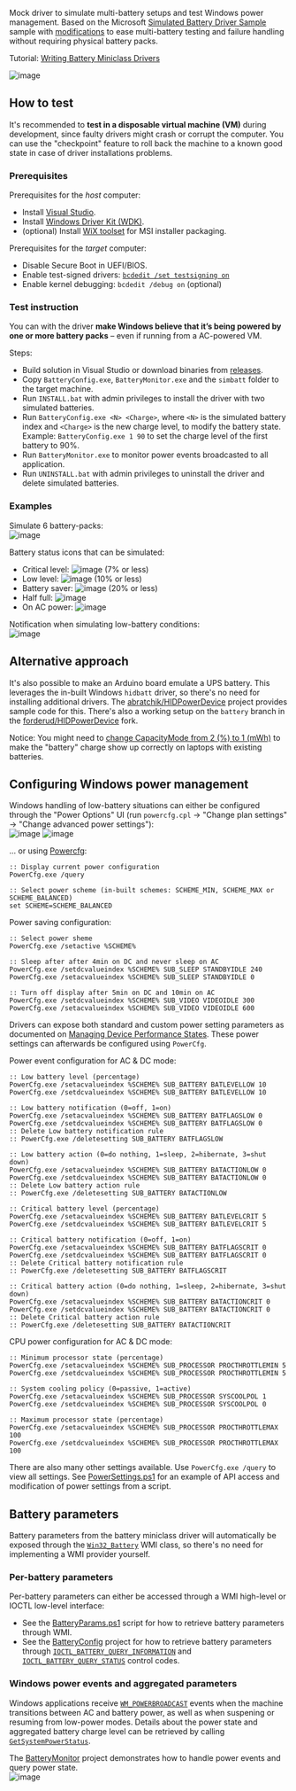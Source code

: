 Mock driver to simulate multi-battery setups and test Windows power management. Based on the Microsoft [Simulated Battery Driver Sample](https://github.com/microsoft/Windows-driver-samples/tree/main/simbatt) sample with [modifications](/simbatt) to ease multi-battery testing and failure handling without requiring physical battery packs.

Tutorial: [Writing Battery Miniclass Drivers](https://learn.microsoft.com/en-us/windows-hardware/drivers/battery/writing-battery-miniclass-drivers)

![image](DriverStack.png)  

## How to test
It's recommended to **test in a disposable virtual machine (VM)** during development, since faulty drivers might crash or corrupt the computer. You can use the "checkpoint" feature to roll back the machine to a known good state in case of driver installations problems.

### Prerequisites
Prerequisites for the _host_ computer:
* Install [Visual Studio](https://visualstudio.microsoft.com/).
* Install [Windows Driver Kit (WDK)](https://learn.microsoft.com/en-us/windows-hardware/drivers/download-the-wdk).
* (optional) Install [WiX toolset](https://wixtoolset.org/) for MSI installer packaging.

Prerequisites for the _target_ computer:
* Disable Secure Boot in UEFI/BIOS.
* Enable test-signed drivers: [`bcdedit /set testsigning on`](https://learn.microsoft.com/en-us/windows-hardware/drivers/install/the-testsigning-boot-configuration-option)
* Enable kernel debugging: `bcdedit /debug on` (optional)

### Test instruction
You can with the driver **make Windows believe that it’s being powered by one or more battery packs** – even if running from a AC-powered VM.

Steps:
* Build solution in Visual Studio or download binaries from [releases](../../releases).
* Copy `BatteryConfig.exe`, `BatteryMonitor.exe` and the `simbatt` folder to the target machine.
* Run `INSTALL.bat` with admin privileges to install the driver with two simulated batteries.
* Run `BatteryConfig.exe <N> <Charge>`, where `<N>` is the simulated battery index and `<Charge>` is the new charge level, to modify the battery state. Example: `BatteryConfig.exe 1 90` to set the charge level of the first battery to 90%.
* Run `BatteryMonitor.exe` to monitor power events broadcasted to all application.
* Run `UNINSTALL.bat` with admin privileges to uninstall the driver and delete simulated batteries.

### Examples
Simulate 6 battery-packs:  
![image](https://github.com/forderud/BatterySimulator/assets/2671400/fce5172f-8125-495b-ab06-864e079c19c7)

Battery status icons that can be simulated:
* Critical level: ![image](https://github.com/forderud/BatterySimulator/assets/2671400/9a6d48aa-3e21-4423-b9ef-753cff2587aa) (7% or less)
* Low level: ![image](https://github.com/forderud/BatterySimulator/assets/2671400/7e03f6c0-222e-4a87-8a33-4aec937ede94) (10% or less)
* Battery saver: ![image](https://github.com/forderud/BatterySimulator/assets/2671400/ef038cbd-33a3-43c8-8e18-531878c59004) (20% or less)
* Half full: ![image](https://github.com/forderud/BatterySimulator/assets/2671400/fdc0fc67-3628-4879-a9ef-9fa2d02feda6)
* On AC power: ![image](https://github.com/forderud/BatterySimulator/assets/2671400/d258e0a8-5876-4ca4-80da-f16367166ce6)

Notification when simulating low-battery conditions:  
![image](https://github.com/forderud/BatterySimulator/assets/2671400/80707d03-8ffc-4209-bfff-8bfaa1c4181c)

## Alternative approach
It's also possible to make an Arduino board emulate a UPS battery. This leverages the in-built Windows `hidbatt` driver, so there's no need for installing additional drivers. 
The [abratchik/HIDPowerDevice](https://github.com/abratchik/HIDPowerDevice) project provides sample code for this. There's also a working setup on the `battery` branch in the [forderud/HIDPowerDevice](https://github.com/forderud/HIDPowerDevice/tree/battery) fork.

Notice: You might need to [change CapacityMode from 2 (%) to 1 (mWh)](https://github.com/abratchik/HIDPowerDevice/pull/14) to make the "battery" charge show up correctly on laptops with existing batteries.


## Configuring Windows power management
Windows handling of low-battery situations can either be configured through the "Power Options" UI (run `powercfg.cpl` -> "Change plan settings" -> "Change advanced power settings"):  
![image](https://github.com/forderud/BatterySimulator/assets/2671400/c98a64a4-1c29-43d8-9376-3feca6ce1130)
![image](https://github.com/user-attachments/assets/e90c7e68-6fbb-46d3-9734-7bdfdfb762f1)


... or using [Powercfg](https://learn.microsoft.com/en-us/windows-hardware/design/device-experiences/powercfg-command-line-options):
```
:: Display current power configuration 
PowerCfg.exe /query

:: Select power scheme (in-built schemes: SCHEME_MIN, SCHEME_MAX or SCHEME_BALANCED)
set SCHEME=SCHEME_BALANCED
```

Power saving configuration:
```
:: Select power sheme
PowerCfg.exe /setactive %SCHEME%

:: Sleep after after 4min on DC and never sleep on AC
PowerCfg.exe /setdcvalueindex %SCHEME% SUB_SLEEP STANDBYIDLE 240
PowerCfg.exe /setacvalueindex %SCHEME% SUB_SLEEP STANDBYIDLE 0

:: Turn off display after 5min on DC and 10min on AC
PowerCfg.exe /setdcvalueindex %SCHEME% SUB_VIDEO VIDEOIDLE 300
PowerCfg.exe /setacvalueindex %SCHEME% SUB_VIDEO VIDEOIDLE 600
```
Drivers can expose both standard and custom power setting parameters as documented on [Managing Device Performance States](https://learn.microsoft.com/en-us/windows-hardware/drivers/kernel/managing-device-performance-states). These power settings can afterwards be configured using `PowerCfg`.


Power event configuration for AC & DC mode:
```
:: Low battery level (percentage)
PowerCfg.exe /setacvalueindex %SCHEME% SUB_BATTERY BATLEVELLOW 10
PowerCfg.exe /setdcvalueindex %SCHEME% SUB_BATTERY BATLEVELLOW 10

:: Low battery notification (0=off, 1=on)
PowerCfg.exe /setacvalueindex %SCHEME% SUB_BATTERY BATFLAGSLOW 0
PowerCfg.exe /setdcvalueindex %SCHEME% SUB_BATTERY BATFLAGSLOW 0
:: Delete Low battery notification rule
:: PowerCfg.exe /deletesetting SUB_BATTERY BATFLAGSLOW

:: Low battery action (0=do nothing, 1=sleep, 2=hibernate, 3=shut down)
PowerCfg.exe /setacvalueindex %SCHEME% SUB_BATTERY BATACTIONLOW 0
PowerCfg.exe /setdcvalueindex %SCHEME% SUB_BATTERY BATACTIONLOW 0
:: Delete Low battery action rule
:: PowerCfg.exe /deletesetting SUB_BATTERY BATACTIONLOW

:: Critical battery level (percentage)
PowerCfg.exe /setacvalueindex %SCHEME% SUB_BATTERY BATLEVELCRIT 5
PowerCfg.exe /setdcvalueindex %SCHEME% SUB_BATTERY BATLEVELCRIT 5

:: Critical battery notification (0=off, 1=on)
PowerCfg.exe /setacvalueindex %SCHEME% SUB_BATTERY BATFLAGSCRIT 0
PowerCfg.exe /setdcvalueindex %SCHEME% SUB_BATTERY BATFLAGSCRIT 0
:: Delete Critical battery notification rule
:: PowerCfg.exe /deletesetting SUB_BATTERY BATFLAGSCRIT

:: Critical battery action (0=do nothing, 1=sleep, 2=hibernate, 3=shut down)
PowerCfg.exe /setacvalueindex %SCHEME% SUB_BATTERY BATACTIONCRIT 0
PowerCfg.exe /setdcvalueindex %SCHEME% SUB_BATTERY BATACTIONCRIT 0
:: Delete Critical battery action rule
:: PowerCfg.exe /deletesetting SUB_BATTERY BATACTIONCRIT
```

CPU power configuration for AC & DC mode:
```
:: Minimum processor state (percentage)
PowerCfg.exe /setacvalueindex %SCHEME% SUB_PROCESSOR PROCTHROTTLEMIN 5
PowerCfg.exe /setdcvalueindex %SCHEME% SUB_PROCESSOR PROCTHROTTLEMIN 5

:: System cooling policy (0=passive, 1=active)
PowerCfg.exe /setacvalueindex %SCHEME% SUB_PROCESSOR SYSCOOLPOL 1
PowerCfg.exe /setdcvalueindex %SCHEME% SUB_PROCESSOR SYSCOOLPOL 0

:: Maximum processor state (percentage)
PowerCfg.exe /setacvalueindex %SCHEME% SUB_PROCESSOR PROCTHROTTLEMAX 100
PowerCfg.exe /setdcvalueindex %SCHEME% SUB_PROCESSOR PROCTHROTTLEMAX 100
```

There are also many other settings available. Use `PowerCfg.exe /query` to view all settings. See [PowerSettings.ps1](./PowerSettings.ps1) for an example of API access and modification of power settings from a script.


## Battery parameters
Battery parameters from the battery miniclass driver will automatically be exposed through the [`Win32_Battery`](https://learn.microsoft.com/en-us/windows/win32/cimwin32prov/win32-battery) WMI class, so there's no need for implementing a WMI provider yourself.

### Per-battery parameters
Per-battery parameters can either be accessed through a WMI high-level or IOCTL low-level interface:
* See the [BatteryParams.ps1](./BatteryParams.ps1) script for how to retrieve battery parameters through WMI.
* See the [BatteryConfig](./BatteryConfig) project for how to retrieve battery parameters through [`IOCTL_BATTERY_QUERY_INFORMATION`](https://learn.microsoft.com/en-us/windows/win32/power/ioctl-battery-query-information) and [`IOCTL_BATTERY_QUERY_STATUS`](https://learn.microsoft.com/en-us/windows/win32/power/ioctl-battery-query-status) control codes.


### Windows power events and aggregated parameters
Windows applications receive [`WM_POWERBROADCAST`](https://learn.microsoft.com/en-us/windows/win32/power/wm-powerbroadcast) events when the machine transitions between AC and battery power, as well as when suspening or resuming from low-power modes. Details about the power state and aggregated battery charge level can be retrieved by calling [`GetSystemPowerStatus`](https://learn.microsoft.com/en-us/windows/win32/api/winbase/nf-winbase-getsystempowerstatus).

The [BatteryMonitor](./BatteryMonitor) project demonstrates how to handle power events and query power state.  
![image](https://github.com/user-attachments/assets/5df449cd-e2af-47c4-b127-da6505207a8e)
